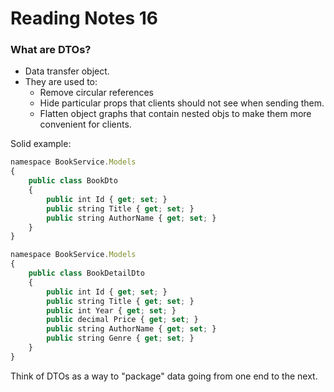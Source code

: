 # Reading Notes 16

### What are DTOs?
- Data transfer object.
- They are used to:
    - Remove circular references
    - Hide particular props that clients should not see when sending them.
    - Flatten object graphs that contain nested objs to make them more convenient for clients.

Solid example:
``` js
namespace BookService.Models
{
    public class BookDto
    {
        public int Id { get; set; }
        public string Title { get; set; }
        public string AuthorName { get; set; }
    }
}

namespace BookService.Models
{
    public class BookDetailDto
    {
        public int Id { get; set; }
        public string Title { get; set; }
        public int Year { get; set; }
        public decimal Price { get; set; }
        public string AuthorName { get; set; }
        public string Genre { get; set; }
    }
}
```

Think of DTOs as a way to "package" data going from one end to the next.


